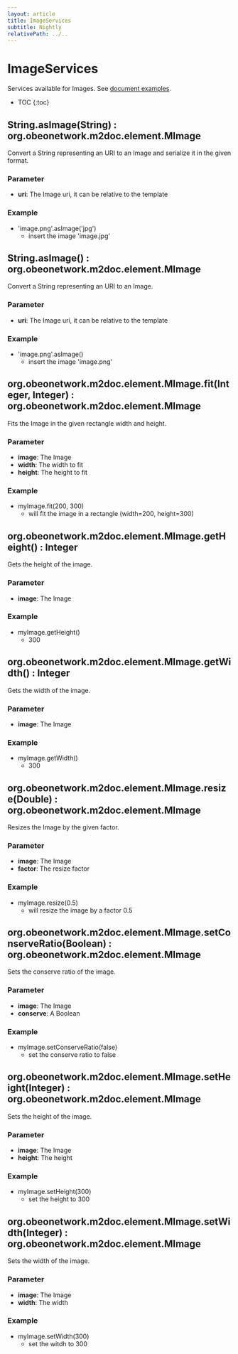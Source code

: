 ```yaml
---
layout: article
title: ImageServices
subtitle: Nightly
relativePath: ../..
---
```


<!--
/********************************************************************************
** Copyright (c) 2015 Obeo.
** All rights reserved. This program and the accompanying materials
** are made available under the terms of the Eclipse Public License v1.0
** which accompanies this distribution, and is available at
** http://www.eclipse.org/legal/epl-v10.html
**
** Contributors:
**    Stephane Begaudeau (Obeo) - initial API and implementation
*********************************************************************************/
-->

# ImageServices

Services available for Images. See [document examples](https://github.com/ObeoNetwork/M2Doc/tree/master/tests/org.obeonetwork.m2doc.tests/resources/imageServices).

* TOC
{:toc}

## String.asImage(String) : org.obeonetwork.m2doc.element.MImage

Convert a String representing an URI to an Image and serialize it in the given format.

### Parameter

* **uri**: The Image uri, it can be relative to the template

### Example

* 'image.png'.asImage('jpg')
  * insert the image 'image.jpg'

## String.asImage() : org.obeonetwork.m2doc.element.MImage

Convert a String representing an URI to an Image.

### Parameter

* **uri**: The Image uri, it can be relative to the template

### Example

* 'image.png'.asImage()
  * insert the image 'image.png'

## org.obeonetwork.m2doc.element.MImage.fit(Integer, Integer) : org.obeonetwork.m2doc.element.MImage

Fits the Image in the given rectangle width and height.

### Parameter

* **image**: The Image
* **width**: The width to fit
* **height**: The height to fit

### Example

* myImage.fit(200, 300)
  * will fit the image in a rectangle (width=200, height=300)

## org.obeonetwork.m2doc.element.MImage.getHeight() : Integer

Gets the height of the image.

### Parameter

* **image**: The Image

### Example

* myImage.getHeight()
  * 300

## org.obeonetwork.m2doc.element.MImage.getWidth() : Integer

Gets the width of the image.

### Parameter

* **image**: The Image

### Example

* myImage.getWidth()
  * 300

## org.obeonetwork.m2doc.element.MImage.resize(Double) : org.obeonetwork.m2doc.element.MImage

Resizes the Image by the given factor.

### Parameter

* **image**: The Image
* **factor**: The resize factor

### Example

* myImage.resize(0.5)
  * will resize the image by a factor 0.5

## org.obeonetwork.m2doc.element.MImage.setConserveRatio(Boolean) : org.obeonetwork.m2doc.element.MImage

Sets the conserve ratio of the image.

### Parameter

* **image**: The Image
* **conserve**: A Boolean

### Example

* myImage.setConserveRatio(false)
  * set the conserve ratio to false

## org.obeonetwork.m2doc.element.MImage.setHeight(Integer) : org.obeonetwork.m2doc.element.MImage

Sets the height of the image.

### Parameter

* **image**: The Image
* **height**: The height

### Example

* myImage.setHeight(300)
  * set the height to 300

## org.obeonetwork.m2doc.element.MImage.setWidth(Integer) : org.obeonetwork.m2doc.element.MImage

Sets the width of the image.

### Parameter

* **image**: The Image
* **width**: The width

### Example

* myImage.setWidth(300)
  * set the witdh to 300



